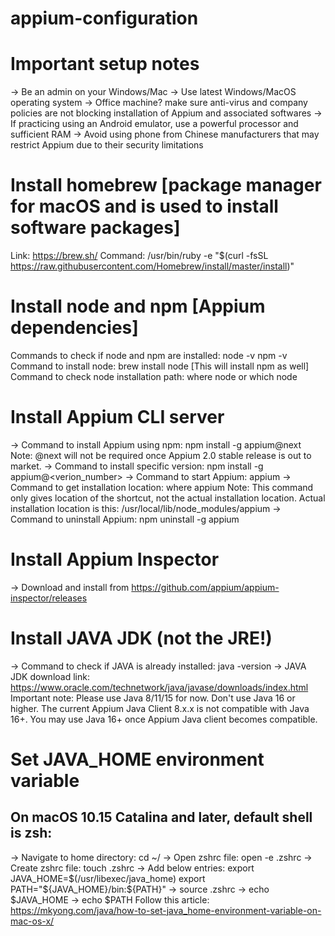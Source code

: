 # appium-configuration

Important setup notes
================= 
-> Be an admin on your Windows/Mac
-> Use latest Windows/MacOS operating system
-> Office machine? make sure anti-virus and company policies are not blocking installation of Appium and associated softwares
-> If practicing using an Android emulator, use a powerful processor and sufficient RAM
-> Avoid using phone from Chinese manufacturers that may restrict Appium due to their security limitations


Install homebrew [package manager for macOS and is used to install software packages]
======================================================================================
Link: https://brew.sh/
Command: /usr/bin/ruby -e "$(curl -fsSL https://raw.githubusercontent.com/Homebrew/install/master/install)"


Install node and npm [Appium dependencies]
===============================================
Commands to check if node and npm are installed:
node -v
npm -v
Command to install node: brew install node [This will install npm as well]
Command to check node installation path: where node or which node


Install Appium CLI server
=========================
-> Command to install Appium using npm: npm install -g appium@next
Note: @next will not be required once Appium 2.0 stable release is out to market.
-> Command to install specific version: npm install -g appium@<verion_number>
-> Command to start Appium: appium
-> Command to get installation location: where appium
Note: This command only gives location of the shortcut, not the actual installation location.
Actual installation location is this: /usr/local/lib/node_modules/appium
-> Command to uninstall Appium: npm uninstall -g appium


Install Appium Inspector
========================
-> Download and install from https://github.com/appium/appium-inspector/releases


Install JAVA JDK (not the JRE!)
================================
-> Command to check if JAVA is already installed: java -version
-> JAVA JDK download link: https://www.oracle.com/technetwork/java/javase/downloads/index.html
Important note: Please use Java 8/11/15 for now. Don't use Java 16 or higher. The current Appium Java Client 8.x.x is not compatible with Java 16+. You may use Java 16+ once Appium Java client becomes compatible.


Set JAVA_HOME environment variable
==================================
On macOS 10.15 Catalina and later, default shell is zsh: 
--------------------------------------------------------
-> Navigate to home directory: cd ~/
-> Open zshrc file: open -e .zshrc
-> Create zshrc file: touch .zshrc
-> Add below entries:
export JAVA_HOME=$(/usr/libexec/java_home)
export PATH="${JAVA_HOME}/bin:${PATH}"
-> source .zshrc
-> echo $JAVA_HOME
-> echo $PATH
Follow this article: https://mkyong.com/java/how-to-set-java_home-environment-variable-on-mac-os-x/

